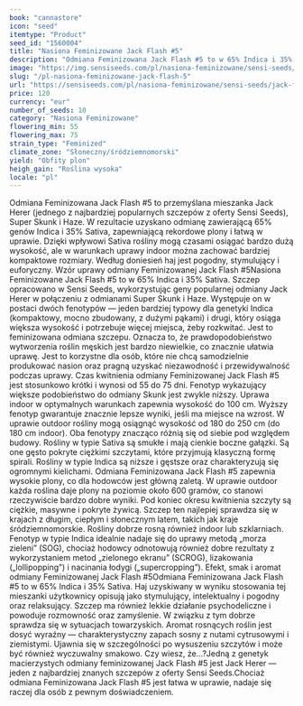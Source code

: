 ```yaml
---
book: "cannastore"
icon: "seed"
itemtype: "Product"
seed_id: "1560004"
title: "Nasiona Feminizowane Jack Flash #5"
description: "Odmiana Feminizowana Jack Flash #5 to w 65% Indica i 35% Sativa. Daje obfite plony o charakterystycznym aromacie sosny z nutami cytrusowymi i ziemistymi."
image: "https://img.sensiseeds.com/pl/nasiona-feminizowane/sensi-seeds/jack-flash-5-feminizowane-image.png"
slug: "/pl-nasiona-feminizowane-jack-flash-5"
url: "https://sensiseeds.com/pl/nasiona-feminizowane/sensi-seeds/jack-flash-5-feminizowane?a_aid=cannastore"
price: 120
currency: "eur"
number_of_seeds: 10
category: "Nasiona Feminizowane"
flowering_min: 55
flowering_max: 75
strain_type: "Feminized"
climate_zone: "Słoneczny/śródziemnomorski"
yield: "Obfity plon"
heigh_gain: "Roślina wysoka"
locale: "pl"
---
```

Odmiana Feminizowana Jack Flash #5 to przemyślana mieszanka Jack Herer (jednego z najbardziej popularnych szczepów z oferty Sensi Seeds), Super Skunk i Haze. W rezultacie uzyskano odmianę zawierającą 65% genów Indica i 35% Sativa, zapewniającą rekordowe plony i łatwą w uprawie. Dzięki wpływowi Sativa rośliny mogą czasami osiągać bardzo dużą wysokość, ale w warunkach uprawy indoor można zachować bardziej kompaktowe rozmiary. Według doniesień haj jest pogodny, stymulujący i euforyczny. Wzór uprawy odmiany Feminizowanej Jack Flash #5Nasiona Feminizowane Jack Flash #5 to w 65% Indica i 35% Sativa. Szczep opracowano w Sensi Seeds, wykorzystując geny popularnej odmiany Jack Herer w połączeniu z odmianami Super Skunk i Haze. Występuje on w postaci dwóch fenotypów — jeden bardziej typowy dla genetyki Indica (kompaktowy, mocno zbudowany, z dużymi pąkami) i drugi, który osiąga większa wysokość i potrzebuje więcej miejsca, żeby rozkwitać. Jest to feminizowana odmiana szczepu. Oznacza to, że prawdopodobieństwo wytworzenia roślin męskich jest bardzo niewielkie, co znacznie ułatwia uprawę. Jest to korzystne dla osób, które nie chcą samodzielnie produkować nasion oraz pragną uzyskać niezawodność i przewidywalność podczas uprawy. Czas kwitnienia odmiany Feminizowanej Jack Flash #5 jest stosunkowo krótki i wynosi od 55 do 75 dni. Fenotyp wykazujący większe podobieństwo do odmiany Skunk jest zwykle niższy. Uprawa indoor w optymalnych warunkach zapewnia wysokość do 100 cm. Wyższy fenotyp gwarantuje znacznie lepsze wyniki, jeśli ma miejsce na wzrost. W uprawie outdoor rośliny mogą osiągnąć wysokość od 180 do 250 cm (do 180 cm indoor). Oba fenotypy znacząco różnią się od siebie pod względem budowy. Rośliny w typie Sativa są smukłe i mają cienkie boczne gałązki. Są one gęsto pokryte ciężkimi szczytami, które przyjmują klasyczną formę spirali. Rośliny w typie Indica są niższe i gęstsze oraz charakteryzują się ogromnymi kielichami. Odmiana Feminizowana Jack Flash #5 zapewnia wysokie plony, co dla hodowców jest główną zaletą. W uprawie outdoor każda roślina daje plony na poziomie około 600 gramów, co stanowi rzeczywiście bardzo dobre wyniki. Pod koniec okresu kwitnienia szczyty są ciężkie, masywne i pokryte żywicą. Szczep ten najlepiej sprawdza się w krajach z długim, ciepłym i słonecznym latem, takich jak kraje śródziemnomorskie. Rośliny dobrze rosną również indoor lub szklarniach. Fenotyp w typie Indica idealnie nadaje się do uprawy metodą „morza zieleni” (SOG), chociaż hodowcy odnotowują również dobre rezultaty z wykorzystaniem metod „zielonego ekranu” (SCROG), lizakowania („lollipopping”) i nacinania łodygi („supercropping”). Efekt, smak i aromat odmiany Feminizowanej Jack Flash #5Odmiana Feminizowana Jack Flash #5 to w 65% Indica i 35% Sativa. Haj uzyskiwany w wyniku stosowania tej mieszanki użytkownicy opisują jako stymulujący, intelektualny i pogodny oraz relaksujący. Szczep ma również lekkie działanie psychodeliczne i powoduje rozmowność oraz zamyślenie. W związku z tym dobrze sprawdza się w sytuacjach towarzyskich. Aromat rosnących roślin jest dosyć wyraźny — charakterystyczny zapach sosny z nutami cytrusowymi i ziemistymi. Ujawnia się w szczególności po wysuszeniu szczytów i może być również wyczuwalny smakowo. Czy wiesz, że…?Jedną z genetyk macierzystych odmiany feminizowanej Jack Flash #5 jest Jack Herer — jeden z najbardziej znanych szczepów z oferty Sensi Seeds.Chociaż odmiana Feminizowana Jack Flash #5 jest łatwa w uprawie, nadaje się raczej dla osób z pewnym doświadczeniem.

